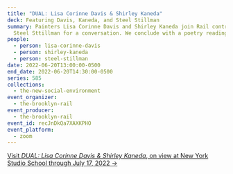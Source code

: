 ```yaml
---
title: "DUAL: Lisa Corinne Davis & Shirley Kaneda"
deck: Featuring Davis, Kaneda, and Steel Stillman
summary: Painters Lisa Corinne Davis and Shirley Kaneda join Rail contributor
  Steel Sttillman for a conversation. We conclude with a poetry reading.
people:
  - person: lisa-corinne-davis
  - person: shirley-kaneda
  - person: steel-stillman
date: 2022-06-20T13:00:00-0500
end_date: 2022-06-20T14:30:00-0500
series: 585
collections:
  - the-new-social-environment
event_organizer:
  - the-brooklyn-rail
event_producer:
  - the-brooklyn-rail
event_id: recJnDkQa7XAXKPHO
event_platform:
  - zoom
---
```

[Visit *DUAL: Lisa Corinne Davis & Shirley Kaneda*, on view at New York Studio School through July 17, 2022 →](https://nyss.org/exhibition/dual-lisa-corinne-davis-shirley-kaneda/)